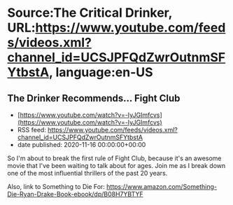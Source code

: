 # Source:The Critical Drinker, URL:https://www.youtube.com/feeds/videos.xml?channel_id=UCSJPFQdZwrOutnmSFYtbstA, language:en-US

## The Drinker Recommends... Fight Club
 - [https://www.youtube.com/watch?v=-IyJGImfcvs](https://www.youtube.com/watch?v=-IyJGImfcvs)
 - RSS feed: https://www.youtube.com/feeds/videos.xml?channel_id=UCSJPFQdZwrOutnmSFYtbstA
 - date published: 2020-11-16 00:00:00+00:00

So I'm about to break the first rule of Fight Club, because it's an awesome movie that I've been waiting to talk about for ages. Join me as I break down one of the most influential thrillers of the past 20 years. 


Also, link to Something to Die For: https://www.amazon.com/Something-Die-Ryan-Drake-Book-ebook/dp/B08H7YBTYF

